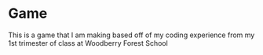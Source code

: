 # Game

This is a game that I am making based off of my coding experience from my 1st trimester of class at Woodberry Forest School
